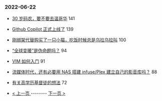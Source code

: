 ### 2022-06-22 
- [30 岁码农，要不要去温哥华](https://www.v2ex.com/t/861313) 141
- [Github Copilot 正式上线了](https://www.v2ex.com/t/861260) 139
- [刚绑架代替购买了一只小猫，吃饭时候总是乌拉乌拉叫](https://www.v2ex.com/t/861287) 100
- [“全球变暖”是伪命题吗？](https://www.v2ex.com/t/861271) 94
- [VIM 如何入门](https://www.v2ex.com/t/861193) 91
- [流媒体时代，还有必要用 NAS 搭建 infuse/Plex 建立自己的影音库吗？](https://www.v2ex.com/t/861253) 88
- [有关高学历基督徒的想法](https://www.v2ex.com/t/861432) 72 

- [ < 上一页 ](https://github.com/able8/v2ex-hot-record/blob/master/2022-06-21.md) -------- [ 下一页 > ](https://github.com/able8/v2ex-hot-record/blob/master/2022-06-23.md)